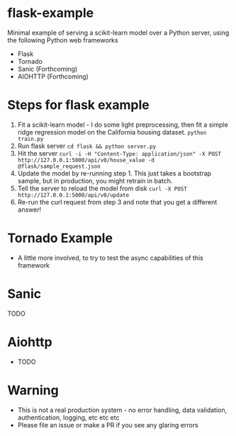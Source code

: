 # flask-example
Minimal example of serving a scikit-learn model over a Python server, using the following Python web frameworks
* Flask
* Tornado
* Sanic (Forthcoming)
* AIOHTTP (Forthcoming)

# Steps for flask example
1. Fit a scikit-learn model - I do some light preprocessing, then fit a simple ridge regression model on the California housing dataset.
`python train.py`
2. Run flask server `cd flask && python server.py`
3. Hit the server `curl -i -H "Content-Type: application/json" -X POST http://127.0.0.1:5000/api/v0/house_value -d @flask/sample_request.json`
4. Update the model by re-running step 1. This just takes a bootstrap sample, but in production, you might retrain in batch.
5. Tell the server to reload the model from disk
`curl -X POST http://127.0.0.1:5000/api/v0/update`
6. Re-run the curl request from step 3 and note that you get a different answer!

# Tornado Example
* A little more involved, to try to test the async capabilities of this framework

# Sanic
TODO

# Aiohttp
* TODO

# Warning
* This is not a real production system - no error handling, data validation, authentication, logging, etc etc etc
* Please file an issue or make a PR if you see any glaring errors

